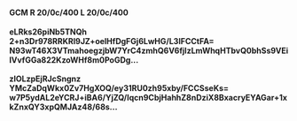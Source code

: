#### GCM R 20/0c/400 L 20/0c/400
**eLRks26piNb5TNQh**<br/>**2+n3Dr978RRKRI9JZ+oelHfDgFGj6LwHG/L3lFCCtFA=**<br/>**N93wT46X3VTmahoegzjbW7YrC4zmhQ6V6fjlzLmWhqHTbvQ0bhSs9VEilVvfGGa822KzoWHf8m0PoGDg...**<br/><br/>
**zlOLzpEjRJcSngnz**<br/>**YMcZaDqWkx0Zv7HgXOQ/ey31RU0zh95xby/FCCSseKs=**<br/>**w7P5ydAL2eYCRJ+iBA6/YjZQ/Iqcn9CbjHahhZ8nDziX8BxacryEYAGar+1xkZnxQY3xpQMJAz48/68s...**